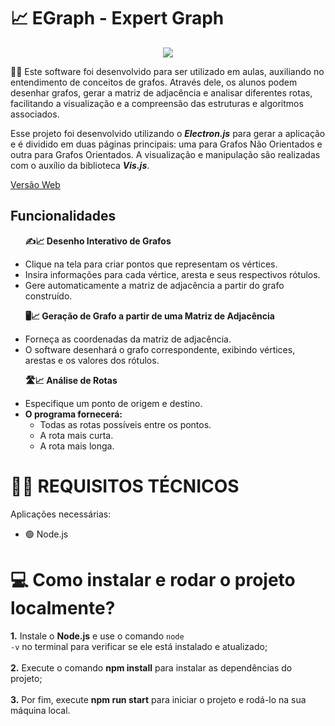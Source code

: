 # 📈 EGraph - Expert Graph

<div align="center">
  <a href="#">
    <img src="https://skillicons.dev/icons?i=javascript,nodejs"/>
  </a>
</div>

<p>
  🧑‍🏫 Este software foi desenvolvido para ser utilizado em aulas, auxiliando no entendimento de conceitos de grafos. Através dele, os alunos podem desenhar grafos, gerar a matriz de adjacência e analisar diferentes rotas, facilitando a      visualização e a compreensão das estruturas e algoritmos associados.
</p>
<p>
  Esse projeto foi desenvolvido utilizando o <i><b>Electron.js</b></i> para gerar a aplicação e é dividido em duas páginas principais: uma para Grafos Não Orientados e outra para Grafos Orientados. A visualização e manipulação são realizadas com o auxílio da biblioteca <i><b>Vis.js</b></i>.
</p>
<p><a href="https://make-your-graph.vercel.app/">Versão Web</a></p>

## Funcionalidades
<ul>
  <p><b>✍️📈 Desenho Interativo de Grafos</b></p>
  <li>Clique na tela para criar pontos que representam os vértices.</li>
  <li>Insira informações para cada vértice, aresta e seus respectivos rótulos.</li>
  <li>Gere automaticamente a matriz de adjacência a partir do grafo construído.</li>
</ul>

<ul>
  <p><b>🖥️📈 Geração de Grafo a partir de uma Matriz de Adjacência</b></p>
  <li>Forneça as coordenadas da matriz de adjacência.</li>
  <li>O software desenhará o grafo correspondente, exibindo vértices, arestas e os valores dos rótulos.</li>
</ul>

<ul>
  <p><b>🛣️📈 Análise de Rotas</b></p>
  <li>Especifique um ponto de origem e destino.</li>
  <li>
    <b>O programa fornecerá:</b>
    <ul>
      <li>Todas as rotas possíveis entre os pontos.</li>
      <li>A rota mais curta.</li>
      <li>A rota mais longa.</li>
    </ul>
  </li>
</ul>

# 👨‍💻 REQUISITOS TÉCNICOS
<p>Aplicações necessárias:</p>
<ul>
  <li>🟢 Node.js</li>
</ul>

# 💻 Como instalar e rodar o projeto localmente?

  <b>1.</b> Instale o <b>Node.js</b> e use o comando <code>node -v</code> no terminal para verificar se ele está instalado e atualizado; <br><br>
  <b>2.</b> Execute o comando <b>npm install</b> para instalar as dependências do projeto; <br><br>
  <b>3.</b> Por fim, execute <b>npm run start</b> para iniciar o projeto e rodá-lo na sua máquina local.
